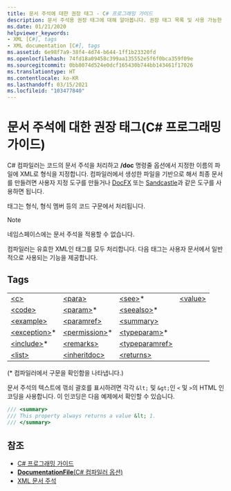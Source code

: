 ```yaml
---
title: 문서 주석에 대한 권장 태그 - C# 프로그래밍 가이드
description: 문서 주석용 권장 태그에 대해 알아봅니다. 권장 태그 목록 및 사용 가능한 추가 리소스를 확인합니다.
ms.date: 01/21/2020
helpviewer_keywords:
- XML [C#], tags
- XML documentation [C#], tags
ms.assetid: 6e98f7a9-38f4-4d74-b644-1ff1b23320fd
ms.openlocfilehash: 74fd18a09458c399aa135552e5f6f0bca359f09e
ms.sourcegitcommit: 0bb8074d524e0dcf165430b744bb143461f17026
ms.translationtype: HT
ms.contentlocale: ko-KR
ms.lasthandoff: 03/15/2021
ms.locfileid: "103477840"
---
```

# <a name="recommended-tags-for-documentation-comments-c-programming-guide"></a>문서 주석에 대한 권장 태그(C# 프로그래밍 가이드)

C# 컴파일러는 코드의 문서 주석을 처리하고 **/doc** 명령줄 옵션에서 지정한 이름의 파일에 XML로 형식을 지정합니다. 컴파일러에서 생성한 파일을 기반으로 해서 최종 문서를 만들려면 사용자 지정 도구를 만들거나 [DocFX](https://dotnet.github.io/docfx/) 또는 [Sandcastle](https://github.com/EWSoftware/SHFB)과 같은 도구를 사용하면 됩니다.

태그는 형식, 형식 멤버 등의 코드 구문에서 처리됩니다.

> [!NOTE]
> 네임스페이스에는 문서 주석을 적용할 수 없습니다.  
  
 컴파일러는 유효한 XML인 태그를 모두 처리합니다. 다음 태그는 사용자 문서에서 일반적으로 사용되는 기능을 제공합니다.  
  
## <a name="tags"></a>Tags  
  
|||||  
|---|---|---|---|
|[\<c>](./code-inline.md)|[\<para>](./para.md)|[\<see>](./see.md)*|[\<value>](./value.md)  
|[\<code>](./code.md)|[\<param>](./param.md)*|[\<seealso>](./seealso.md)*|  
|[\<example>](./example.md)|[\<paramref>](./paramref.md)|[\<summary>](./summary.md)|  
|[\<exception>](./exception.md)*|[\<permission>](./permission.md)*|[\<typeparam>](./typeparam.md)*|  
|[\<include>](./include.md)*|[\<remarks>](./remarks.md)|[\<typeparamref>](./typeparamref.md)|  
|[\<list>](./list.md)|[\<inheritdoc>](./inheritdoc.md)|[\<returns>](./returns.md)|
  
(\* 컴파일러에서 구문을 확인함을 나타냅니다.)

문서 주석의 텍스트에 꺾쇠 괄호를 표시하려면 각각 `&lt;` 및 `&gt;`인 `<` 및 `>`의 HTML 인코딩을 사용합니다. 이 인코딩은 다음 예제에서 확인할 수 있습니다.

```csharp
/// <summary>
/// This property always returns a value &lt; 1.
/// </summary>
```

## <a name="see-also"></a>참조

- [C# 프로그래밍 가이드](../index.md)
- [**DocumentationFile**(C# 컴파일러 옵션)](../../language-reference/compiler-options/output.md#documentationfile)
- [XML 문서 주석](./index.md)

